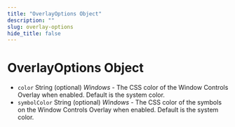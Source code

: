 ```yaml
---
title: "OverlayOptions Object"
description: ""
slug: overlay-options
hide_title: false
---
```


# OverlayOptions Object

* `color` String (optional) _Windows_ - The CSS color of the Window Controls Overlay when enabled. Default is the system color.
* `symbolColor` String (optional) _Windows_ - The CSS color of the symbols on the Window Controls Overlay when enabled. Default is the system color.
